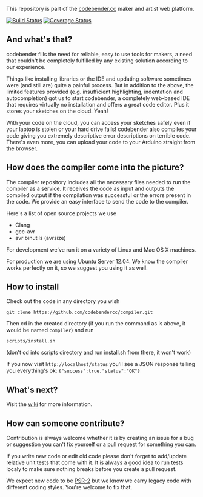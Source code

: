 This repository is part of the [codebender.cc](http://www.codebender.cc) maker and artist web platform. 

[![Build Status](https://travis-ci.org/codebendercc/compiler.svg?branch=master)](https://travis-ci.org/codebendercc/compiler) [![Coverage Status](https://img.shields.io/coveralls/codebendercc/compiler.svg)](https://coveralls.io/r/codebendercc/compiler?branch=master)

## And what's that?

codebender fills the need for reliable, easy to use tools for makers, a need that couldn't be completely fulfilled by any existing solution according to our experience. 

Things like installing libraries or the IDE and updating software sometimes were (and still are) quite a painful process. But in addition to the above, the limited features provided (e.g. insufficient highlighting, indentation and autocompletion) got us to start codebender, a completely web-based IDE that requires virtually no installation and offers a great code editor. Plus it stores your sketches on the cloud. Yeah!

With your code on the cloud, you can access your sketches safely even if your laptop is stolen or your hard drive fails! codebender also compiles your code giving you extremely descriptive error descriptions on terrible code. There's even more, you can upload your code to your Arduino straight from the browser.

## How does the compiler come into the picture?

The compiler repository includes all the necessary files needed to run the compiler as a service. It receives the code as input and outputs the compiled output if the compilation was successful or the errors present in the code. We provide an easy interface to send the code to the compiler.

Here's a list of open source projects we use
* Clang
* gcc-avr
* avr binutils (avrsize)

For development we've run it on a variety of Linux and Mac OS X machines.

For production we are using Ubuntu Server 12.04. We know the compiler works perfectly on it, so we suggest you using it as well.

## How to install

Check out the code in any directory you wish

`git clone https://github.com/codebendercc/compiler.git`

Then cd in the created directory (if you run the command as is above, it would be named `compiler`) and run

`scripts/install.sh`

(don't cd into scripts directory and run install.sh from there, it won't work)

If you now visit `http://localhost/status` you'll see a JSON response telling you everything's ok: 
`{"success":true,"status":"OK"}`

## What's next?

Visit the [wiki](https://github.com/codebendercc/compiler/wiki) for more information.

## How can someone contribute?

Contribution is always welcome whether it is by creating an issue for a bug or suggestion you can't fix yourself or a pull request for something you can. 

If you write new code or edit old code please don't forget to add/update relative unit tests that come with it. It is always a good idea to run tests localy to make sure nothing breaks before you create a pull request. 

We expect new code to be [PSR-2](http://www.php-fig.org/psr/psr-2/) but we know we carry legacy code with different coding styles. You're welcome to fix that.
